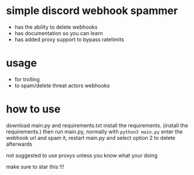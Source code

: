 # simple discord webhook spammer
* has the ability to delete webhooks
* has documentation so you can learn
* has added proxy support to bypass ratelimits
# usage
* for trolling
* to spam/delete threat actors webhooks
# how to use
download main.py and requirements.txt
install the requirements. (install the requirements.)
then run main.py, normally with `python3 main.py`
enter the webhook url and spam it, restart main.py and select option 2 to delete afterwards

not suggested to use proxys unless you know what your doing

make sure to star this !!!
